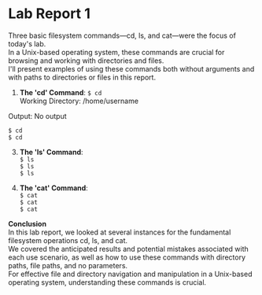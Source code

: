 # **Lab Report 1**

Three basic filesystem commands—cd, ls, and cat—were the focus of today's lab.  
In a Unix-based operating system, these commands are crucial for browsing and working with directories and files.  
I'll present examples of using these commands both without arguments and with paths to directories or files in this report.  

 1) **The 'cd' Command**:
```$ cd```  
Working Directory: /home/username

Output: No output  

```$ cd```    
```$ cd```    

 3) **The 'ls' Command**:  
```$ ls```  
```$ ls```  
```$ ls```

  
 5) **The 'cat' Command**:  
```$ cat```  
```$ cat```  
```$ cat```

**Conclusion**  
In this lab report, we looked at several instances for the fundamental filesystem operations cd, ls, and cat.  
We covered the anticipated results and potential mistakes associated with each use scenario, as well as how to use these commands with directory paths, file paths, and no parameters.  
For effective file and directory navigation and manipulation in a Unix-based operating system, understanding these commands is crucial.





